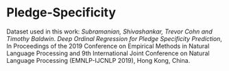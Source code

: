 # Pledge-Specificity

Dataset used in this work: _Subramanian, Shivashankar, Trevor Cohn and Timothy Baldwin_. *Deep Ordinal Regression for Pledge Specificity Prediction*, In Proceedings of the 2019 Conference on Empirical Methods in Natural Language Processing and 9th International Joint Conference on Natural Language Processing (EMNLP-IJCNLP 2019), Hong Kong, China.

